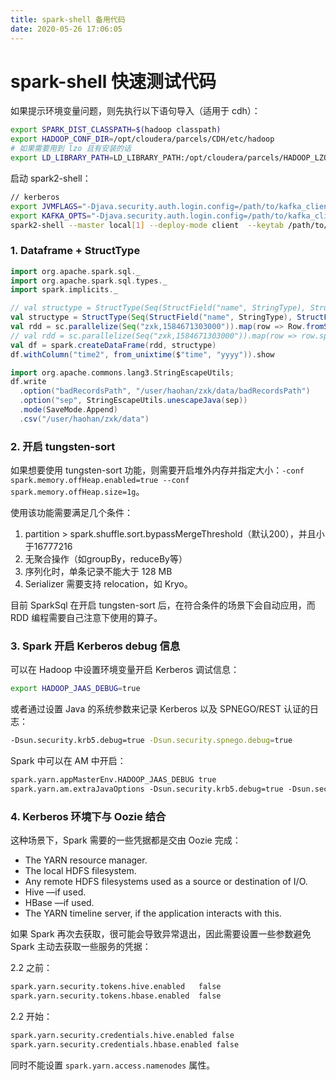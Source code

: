 ```yaml
---
title: spark-shell 备用代码
date: 2020-05-26 17:06:05
---
```

# spark-shell 快速测试代码

如果提示环境变量问题，则先执行以下语句导入（适用于 cdh）：

```bash
export SPARK_DIST_CLASSPATH=$(hadoop classpath) 
export HADOOP_CONF_DIR=/opt/cloudera/parcels/CDH/etc/hadoop 
# 如果需要用到 lzo 且有安装的话
export LD_LIBRARY_PATH=LD_LIBRARY_PATH:/opt/cloudera/parcels/HADOOP_LZO/lib/hadoop/lib/native:/opt/cloudera/parcels/CDH/lib/hadoop/lib/native/
```

启动 spark2-shell：

```bash
// kerberos
export JVMFLAGS="-Djava.security.auth.login.config=/path/to/kafka_client_jaas.conf -Dsun.security.krb5.debug=true"
export KAFKA_OPTS="-Djava.security.auth.login.config=/path/to/kafka_client_jaas.conf"
spark2-shell --master local[1] --deploy-mode client  --keytab /path/to/xxx.keytab --principal xxx@xxx.xxx --jars /home/zxk/spark-sql-kafka-0-10_2.11-2.1.0.cloudera1.jar --files /path/to/kafka_client_jaas.conf --conf "spark.driver.extraJavaOptions=-XX:+UseG1GC -Djava.security.auth.login.config=./kafka_client_jaas.conf" --conf "spark.executor.extraJavaOptions=-XX:+UseG1GC -Djava.security.auth.login.config=./kafka_client_jaas.conf"
```



### 1. Dataframe + StructType

```scala
import org.apache.spark.sql._
import org.apache.spark.sql.types._
import spark.implicits._

// val structype = StructType(Seq(StructField("name", StringType), StructField("time", LongType)))
val structype = StructType(Seq(StructField("name", StringType), StructField("time", StringType)))
val rdd = sc.parallelize(Seq("zxk,1584671303000")).map(row => Row.fromSeq(row.split(",")))
// val rdd = sc.parallelize(Seq("zxk,1584671303000")).map(row => row.split(",")).map(row => Row(row(0), row(1).toLong))
val df = spark.createDataFrame(rdd, structype)
df.withColumn("time2", from_unixtime($"time", "yyyy")).show

import org.apache.commons.lang3.StringEscapeUtils;
df.write
  .option("badRecordsPath", "/user/haohan/zxk/data/badRecordsPath")
  .option("sep", StringEscapeUtils.unescapeJava(sep))
  .mode(SaveMode.Append)
  .csv("/user/haohan/zxk/data")
```

### 2. 开启 tungsten-sort

如果想要使用 tungsten-sort 功能，则需要开启堆外内存并指定大小：`-conf spark.memory.offHeap.enabled=true --conf spark.memory.offHeap.size=1g`。

使用该功能需要满足几个条件：

1. partition > spark.shuffle.sort.bypassMergeThreshold（默认200），并且小于16777216
2. 无聚合操作（如groupBy，reduceBy等）
3. 序列化时，单条记录不能大于 128 MB
4. Serializer 需要支持 relocation，如 Kryo。

目前 SparkSql 在开启 tungsten-sort 后，在符合条件的场景下会自动应用，而 RDD 编程需要自己注意下使用的算子。

### 3. Spark 开启 Kerberos debug 信息

可以在 Hadoop 中设置环境变量开启 Kerberos 调试信息：

```bash
export HADOOP_JAAS_DEBUG=true
```

或者通过设置 Java 的系统参数来记录 Kerberos 以及 SPNEGO/REST 认证的日志：

```bash
-Dsun.security.krb5.debug=true -Dsun.security.spnego.debug=true
```

Spark 中可以在 AM 中开启：

```xml
spark.yarn.appMasterEnv.HADOOP_JAAS_DEBUG true
spark.yarn.am.extraJavaOptions -Dsun.security.krb5.debug=true -Dsun.security.spnego.debug=true
```

### 4. Kerberos 环境下与 Oozie 结合

这种场景下，Spark 需要的一些凭据都是交由 Oozie 完成：

- The YARN resource manager.
- The local HDFS filesystem.
- Any remote HDFS filesystems used as a source or destination of I/O.
- Hive —if used.
- HBase —if used.
- The YARN timeline server, if the application interacts with this.

如果 Spark 再次去获取，很可能会导致异常退出，因此需要设置一些参数避免 Spark 主动去获取一些服务的凭据：

2.2 之前：

```xml
spark.yarn.security.tokens.hive.enabled   false
spark.yarn.security.tokens.hbase.enabled  false
```

2.2 开始：

```xml
spark.yarn.security.credentials.hive.enabled false
spark.yarn.security.credentials.hbase.enabled false
```

同时不能设置 `spark.yarn.access.namenodes` 属性。